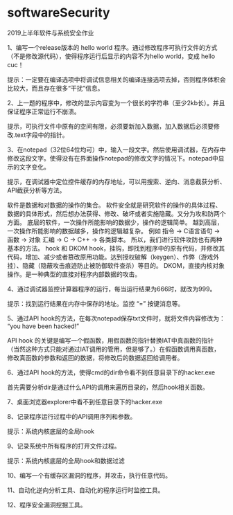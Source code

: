# softwareSecurity
2019上半年软件与系统安全作业

1、编写一个release版本的 hello world 程序。通过修改程序可执行文件的方式（不是修改源代码），使得程序运行后显示的内容不为hello world，变成 hello cuc！

提示：一定要在编译选项中将调试信息相关的编译连接选项去掉，否则程序体积会比较大，而且存在很多“干扰”信息。

2、上一题的程序中，修改的显示内容变为一个很长的字符串（至少2kb长）。并且保证程序正常运行不崩溃。

提示，可执行文件中原有的空间有限，必须要新加入数据，加入数据后必须要修改.text字段中的指针。

3、在notepad（32位64位均可）中，输入一段文字。然后使用调试器，在内存中修改这段文字。使得没有在界面操作notepad的修改文字的情况下。notepad中显示的文字变化。

提示，在调试器中定位控件缓存的内存地址，可以用搜索、逆向、消息截获分析、API截获分析等方法。

软件是数据和对数据的操作的集合。
软件安全就是研究软件的操作的具体过程、数据的具体形式，然后想办法获得、修改、破坏或者实施隐藏。又分为攻和防两个方面。
底层的软件，一次操作所能影响的数据少，操作的逻辑简单。
越到高层，一次操作所能影响的数据越多，操作的逻辑越复杂。
例如
指令 -> C语言语句 -> 函数 -> 对象
汇编 -> C -> C++ -> 各类脚本。
所以，我们进行软件攻防也有两种基本的方法。
hook 和 DKOM
hook，挂钩，即找到程序中的原有代码，并修改其代码，增加、减少或者篡改原用功能。达到授权破解（keygen）、作弊（游戏外挂）、隐藏（隐蔽攻击痕迹防止被防御软件查杀）等目的。
DKOM，直接内核对象操作。是一种典型的直接对程序内部数据的攻击。

4、通过调试器监控计算器程序的运行，每当运行结果为666时，就改为999。

提示：找到运行结果在内存中保存的地址。监控 “=” 按键消息等。

5、通过API hook的方法，在每次notepad保存txt文件时，就将文件内容修改为： “you have been hacked!”

API hook 的关键是编写一个假函数，用假函数的指针替换IAT中真函数的指针（当然这种方式只能对通过IAT调用的管用，但是够了。）在假函数调用真函数，修改真函数的参数和返回的数据，将修改后的数据返回给调用者。

6、通过API hook的方法，使得cmd的dir命令看不到任意目录下的hacker.exe 

首先需要分析dir是通过什么API的调用来遍历目录的，然后hook相关函数。

7、桌面浏览器explorer中看不到任意目录下的hacker.exe 

8、记录程序运行过程中的API调用序列和参数。

提示：系统内核底层的全局hook

9、记录系统中所有程序的打开文件过程。

提示：系统内核底层的全局hook和数据过滤

10、编写一个有缓存区漏洞的程序，并攻击，执行任意代码。

11、自动化逆向分析工具、自动化的程序运行时监控工具。

12、程序安全漏洞挖掘工具。